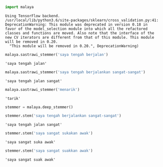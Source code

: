 

```python
import malaya
```

    Using TensorFlow backend.
    /usr/local/lib/python3.6/site-packages/sklearn/cross_validation.py:41: DeprecationWarning: This module was deprecated in version 0.18 in favor of the model_selection module into which all the refactored classes and functions are moved. Also note that the interface of the new CV iterators are different from that of this module. This module will be removed in 0.20.
      "This module will be removed in 0.20.", DeprecationWarning)



```python
malaya.sastrawi_stemmer('saya tengah berjalan')
```




    'saya tengah jalan'




```python
malaya.sastrawi_stemmer('saya tengah berjalankan sangat-sangat')
```




    'saya tengah jalan sangat'




```python
malaya.sastrawi_stemmer('menarik')
```




    'tarik'




```python
stemmer = malaya.deep_stemmer()
```


```python
stemmer.stem('saya tengah berjalankan sangat-sangat')
```




    'saya tengah jalan sangat'




```python
stemmer.stem('saya sangat sukakan awak')
```




    'saya sangat suka awak'




```python
stemmer.stem('saya sangat suakkan awak')
```




    'saya sangat suak awak'
